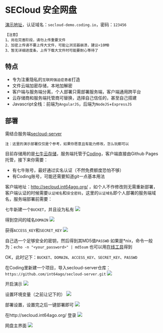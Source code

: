 # SECloud 安全网盘

[演示地址][13]，认证域名：`secloud-demo.coding.io`，密码：`123456`

```
【注意】
1、尚在完善阶段，请勿上传重要文件
2、加密上传请不要上传大文件，可能让浏览器崩溃，建议<10MB
3、暂无详细进度条，上传下载大文件时可能要耐心等待了
```
特点
---
- 专为注重隐私的`互联网强迫症患者`打造
- 文件云端加密存储，本地加解密
- 客户端与服务端分离，个人部署只需部署服务端，客户端通用跨平台
- 云存储商和服务端托管商可替换，选择自己信任的，甚至自己搭建
- Javascript全栈：前端为`AngularJS`，后端为`NodeJS`+`ExpressJS`

部署
---
需结合服务端[secloud-server][14]

`注：这里的演示部署仅仅是个参考，如果你愿意且有能力修改，怎么玩都可以`

目前存储用的是[七牛云存储][1]，服务端托管于[Coding][2]，客户端直接由Github Pages托管，接下来你需要：

  - 有七牛账号，最好通过实名认证（不然免费额度恐怕不够）
  - 有Coding账号，可能还需要知道git一点基本用法

客户端地址：http://secloud.int64ago.org/ ，如个人不作修改则无需重新部署，
客户端认证的时候需要`认证域名`和`安全密码`，这里的`认证域名`即个人部署的服务端域名，服务端部署前需要：

七牛新建一个`BUCKET`，并且设为私有
![][3]

得到空间的域名`DOMAIN`
![][4]

获得`ACCESS_KEY`和`SECRET_KEY`
![][5]

自己选一个足够安全的密钥，然后得到其MD5值`PASSWD`
如果是*nix，命令一般为：`echo -n "<your_password>" | md5sum`
也可以用[在线工具][6]得到

OK，此时记下：`BUCKET`、`DOMAIN`、`ACCESS_KEY`、`SECRET_KEY`、`PASSWD`

在Coding里新建一个项目，导入secloud-server仓库：`https://github.com/int64ago/secloud-server.git`
![][7]

开启演示
![][8]

设置环境变量（之前让记下的）
![][9]

部署设置，设置完之后一键部署即可
![][10]

在http://secloud.int64ago.org/ 登录
![][11]

网盘主界面
![][12]


  [1]: http://www.qiniu.com/
  [2]: https://coding.net/
  [3]: http://int64ago.qiniudn.com/o_19clbrnkj1f7s1q72ptju12lpd9.png
  [4]: http://int64ago.qiniudn.com/o_19clc11lsig6a1r1bvvsumrp89.png
  [5]: http://int64ago.qiniudn.com/o_19clc2b681ojuc6o1a7u1jps181r9.png
  [6]: http://tool.oschina.net/encrypt?type=2
  [7]: http://int64ago.qiniudn.com/o_19clci3a01i2918in1mue1nthndre.png
  [8]: http://int64ago.qiniudn.com/o_19clcnleuvq8ralqoi1tde1fh9j.png
  [9]: http://int64ago.qiniudn.com/o_19clcq8mm1dbk6oel761v5g1rdro.png
  [10]: http://int64ago.qiniudn.com/o_19clcsbcsjct1svt1un01ei71kpq9.png
  [11]: http://int64ago.qiniudn.com/o_19cqc7n5qsbuqd91tei34b089.png
  [12]: http://int64ago.qiniudn.com/o_19cqcb8e9shsjhkt7f1bas16umj.png
  [13]: http://secloud.int64ago.org/
  [14]: https://github.com/int64ago/secloud-server
